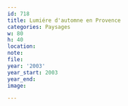 ```yaml
---
id: 718
title: Lumiére d'automne en Provence
categories: Paysages
w: 80
h: 40
location:
note:
file:
year: '2003'
year_start: 2003
year_end:
image:

---
```

